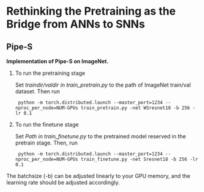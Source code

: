 # Rethinking the Pretraining as the Bridge from ANNs to SNNs

## Pipe-S

**Implementation of Pipe-S on ImageNet.**

1. To run the pretraining stage

    Set *traindir/valdir in train_pretrain.py* to the path of ImageNet train/val dataset. Then run

        python -m torch.distributed.launch --master_port=1234 --nproc_per_node=NUM-GPUs train_pretrain.py -net WSresnet18 -b 256 -lr 0.1

2. To run the finetune stage

    Set *Path in train_finetune.py* to the pretrained model reserved in the pretrain stage. Then, run

        python -m torch.distributed.launch --master_port=1234 --nproc_per_node=NUM-GPUs train_finetune.py -net Sresnet18 -b 256 -lr 0.1

The batchsize (-b) can be adjusted linearly to your GPU memory, and the learning rate should be adjusted accordingly.
